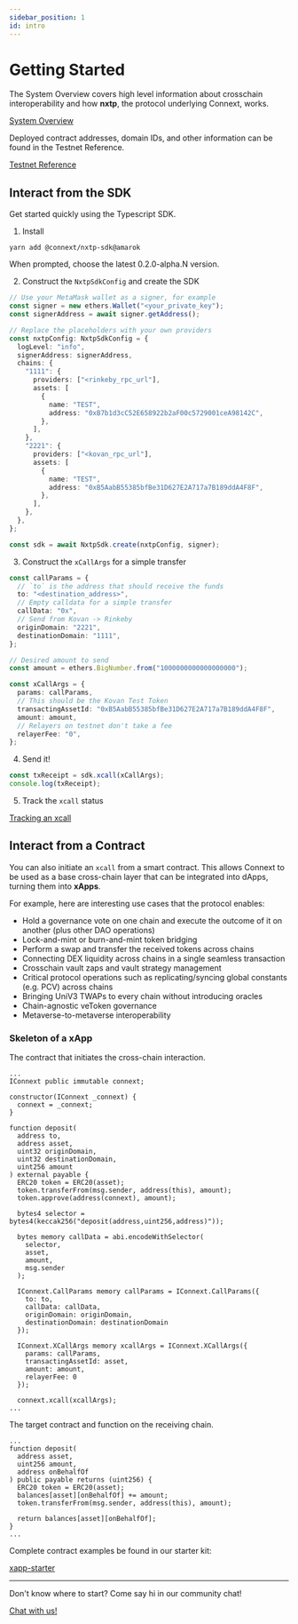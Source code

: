 ```yaml
---
sidebar_position: 1
id: intro
---
```


# Getting Started 

The System Overview covers high level information about crosschain interoperability and how **nxtp**, the protocol underlying Connext, works.

[System Overview](./SystemOverview/intro)

Deployed contract addresses, domain IDs, and other information can be found in the Testnet Reference.

[Testnet Reference](./Testnet/testing-against-testnet.md)

## Interact from the SDK

Get started quickly using the Typescript SDK.

1. Install

  ```
  yarn add @connext/nxtp-sdk@amarok
  ```

  When prompted, choose the latest 0.2.0-alpha.N version.

2. Construct the `NxtpSdkConfig` and create the SDK

  ```ts
  // Use your MetaMask wallet as a signer, for example
  const signer = new ethers.Wallet("<your_private_key");
  const signerAddress = await signer.getAddress();

  // Replace the placeholders with your own providers
  const nxtpConfig: NxtpSdkConfig = {
    logLevel: "info",
    signerAddress: signerAddress,
    chains: {
      "1111": {
        providers: ["<rinkeby_rpc_url"],
        assets: [
          {
            name: "TEST",
            address: "0xB7b1d3cC52E658922b2aF00c5729001ceA98142C",
          },
        ],
      },
      "2221": {
        providers: ["<kovan_rpc_url"],
        assets: [
          {
            name: "TEST",
            address: "0xB5AabB55385bfBe31D627E2A717a7B189ddA4F8F",
          },
        ],
      },
    },
  };

  const sdk = await NxtpSdk.create(nxtpConfig, signer);
  ```

3. Construct the `xCallArgs` for a simple transfer

  ```ts
  const callParams = {
    // `to` is the address that should receive the funds
    to: "<destination_address>",
    // Empty calldata for a simple transfer
    callData: "0x",
    // Send from Kovan -> Rinkeby
    originDomain: "2221",
    destinationDomain: "1111",
  };

  // Desired amount to send
  const amount = ethers.BigNumber.from("1000000000000000000");

  const xCallArgs = {
    params: callParams,
    // This should be the Kovan Test Token
    transactingAssetId: "0xB5AabB55385bfBe31D627E2A717a7B189ddA4F8F",
    amount: amount,
    // Relayers on testnet don't take a fee
    relayerFee: "0",
  };
  ```

4. Send it!

  ```ts
  const txReceipt = sdk.xcall(xCallArgs);
  console.log(txReceipt);
  ```

5. Track the `xcall` status

  [Tracking an xcall](../Develop/Testnet/xcall-status.md)


## Interact from a Contract

You can also initiate an `xcall` from a smart contract. This allows Connext to be used as a base cross-chain layer that can be integrated into dApps, turning them into **xApps**.

For example, here are interesting use cases that the protocol enables:
- Hold a governance vote on one chain and execute the outcome of it on another (plus other DAO operations)
- Lock-and-mint or burn-and-mint token bridging
- Perform a swap and transfer the received tokens across chains
- Connecting DEX liquidity across chains in a single seamless transaction
- Crosschain vault zaps and vault strategy management
- Critical protocol operations such as replicating/syncing global constants (e.g. PCV) across chains
- Bringing UniV3 TWAPs to every chain without introducing oracles
- Chain-agnostic veToken governance
- Metaverse-to-metaverse interoperability


### Skeleton of a xApp

The contract that initiates the cross-chain interaction.
```solidity
...
IConnext public immutable connext;

constructor(IConnext _connext) {
  connext = _connext;
}

function deposit(
  address to,
  address asset,
  uint32 originDomain,
  uint32 destinationDomain,
  uint256 amount
) external payable {
  ERC20 token = ERC20(asset);
  token.transferFrom(msg.sender, address(this), amount);
  token.approve(address(connext), amount);

  bytes4 selector = bytes4(keccak256("deposit(address,uint256,address)"));

  bytes memory callData = abi.encodeWithSelector(
    selector,
    asset,
    amount,
    msg.sender
  );

  IConnext.CallParams memory callParams = IConnext.CallParams({
    to: to,
    callData: callData,
    originDomain: originDomain,
    destinationDomain: destinationDomain
  });

  IConnext.XCallArgs memory xcallArgs = IConnext.XCallArgs({
    params: callParams,
    transactingAssetId: asset,
    amount: amount,
    relayerFee: 0
  });

  connext.xcall(xcallArgs);
...
```

The target contract and function on the receiving chain.

```solidity
...
function deposit(
  address asset,
  uint256 amount,
  address onBehalfOf
) public payable returns (uint256) {
  ERC20 token = ERC20(asset);
  balances[asset][onBehalfOf] += amount;
  token.transferFrom(msg.sender, address(this), amount);

  return balances[asset][onBehalfOf];
}
...
```

Complete contract examples be found in our starter kit:

[xapp-starter](https://github.com/connext/xapp-starter/)


---

Don't know where to start? Come say hi in our community chat!

[Chat with us!](https://chat.connext.network)

